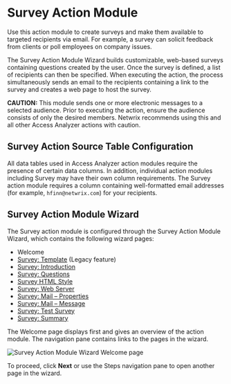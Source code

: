 # Survey Action Module

Use this action module to create surveys and make them available to targeted recipients via email. For example, a survey can solicit feedback from clients or poll employees on company issues.

The Survey Action Module Wizard builds customizable, web-based surveys containing questions created by the user. Once the survey is defined, a list of recipients can then be specified. When executing the action, the process simultaneously sends an email to the recipients containing a link to the survey and creates a web page to host the survey.

__CAUTION:__ This module sends one or more electronic messages to a selected audience. Prior to executing the action, ensure the audience consists of only the desired members. Netwrix recommends using this and all other Access Analyzer actions with caution.

## Survey Action Source Table Configuration

All data tables used in Access Analyzer action modules require the presence of certain data columns. In addition, individual action modules including Survey may have their own column requirements. The Survey action module requires a column containing well-formatted email addresses (for example, ```hfinn@netwrix.com```) for your recipients.

## Survey Action Module Wizard

The Survey action module is configured through the Survey Action Module Wizard, which contains the following wizard pages:

- Welcome
- [Survey: Template](/docs/accessanalyzer/enterpriseauditor/admin/action/survey/template.md) (Legacy feature)
- [Survey: Introduction](/docs/accessanalyzer/enterpriseauditor/admin/action/survey/introduction.md)
- [Survey: Questions](/docs/accessanalyzer/enterpriseauditor/admin/action/survey/questions.md)
- [Survey HTML Style](/docs/accessanalyzer/enterpriseauditor/admin/action/survey/htmlstyle.md)
- [Survey: Web Server](/docs/accessanalyzer/enterpriseauditor/admin/action/survey/webserver.md)
- [Survey: Mail – Properties](/docs/accessanalyzer/enterpriseauditor/admin/action/survey/mailproperties.md)
- [Survey: Mail – Message](/docs/accessanalyzer/enterpriseauditor/admin/action/survey/mailmessage.md)
- [Survey: Test Survey](/docs/accessanalyzer/enterpriseauditor/admin/action/survey/testsurvey.md)
- [Survey: Summary](/docs/accessanalyzer/enterpriseauditor/admin/action/survey/summary.md)

The Welcome page displays first and gives an overview of the action module. The navigation pane contains links to the pages in the wizard.

![Survey Action Module Wizard Welcome page](/img/product_docs/activitymonitor/activitymonitor/install/welcome.webp)

To proceed, click __Next__ or use the Steps navigation pane to open another page in the wizard.
